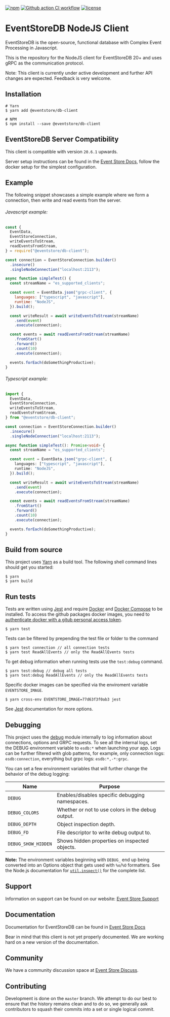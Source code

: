 [![npm][npm-badge]][npm-badge-url]
[![Github action CI workflow][ci-badge]][ci-badge-url]
[![license][license-badge]][license-badge-url]

# EventStoreDB NodeJS Client

EventStoreDB is the open-source, functional database with Complex Event Processing in Javascript.

This is the repository for the NodeJS client for EventStoreDB 20+ and uses gRPC as the communication protocol.

Note: This client is currently under active development and further API changes are expected. Feedback is very welcome.

## Installation

```shell script
# Yarn
$ yarn add @eventstore/db-client

# NPM
$ npm install --save @eventstore/db-client
```

## EventStoreDB Server Compatibility

This client is compatible with version `20.6.1` upwards.

Server setup instructions can be found in the [Event Store Docs], follow the docker setup for the simplest configuration.

## Example

The following snippet showcases a simple example where we form a connection, then write and read events from the server.

###### Javascript example:

```javascript
const {
  EventData,
  EventStoreConnection,
  writeEventsToStream,
  readEventsFromStream,
} = require("@eventstore/db-client");

const connection = EventStoreConnection.builder()
  .insecure()
  .singleNodeConnection("localhost:2113");

async function simpleTest() {
  const streamName = "es_supported_clients";

  const event = EventData.json("grpc-client", {
    languages: ["typescript", "javascript"],
    runtime: "NodeJS",
  }).build();

  const writeResult = await writeEventsToStream(streamName)
    .send(event)
    .execute(connection);

  const events = await readEventsFromStream(streamName)
    .fromStart()
    .forward()
    .count(10)
    .execute(connection);

  events.forEach(doSomethingProductive);
}
```

###### Typescript example:

```typescript
import {
  EventData,
  EventStoreConnection,
  writeEventsToStream,
  readEventsFromStream,
} from "@eventstore/db-client";

const connection = EventStoreConnection.builder()
  .insecure()
  .singleNodeConnection("localhost:2113");

async function simpleTest(): Promise<void> {
  const streamName = "es_supported_clients";

  const event = EventData.json("grpc-client", {
    languages: ["typescript", "javascript"],
    runtime: "NodeJS",
  }).build();

  const writeResult = await writeEventsToStream(streamName)
    .send(event)
    .execute(connection);

  const events = await readEventsFromStream(streamName)
    .fromStart()
    .forward()
    .count(10)
    .execute(connection);

  events.forEach(doSomethingProductive);
}
```

## Build from source

This project uses [Yarn] as a build tool. The following shell command lines should get you started:

```shell script
$ yarn
$ yarn build
```

## Run tests

Tests are written using [Jest] and require [Docker] and [Docker Compose] to be installed.
To access the github packages docker images, you need to [authenticate docker with a gitub personal access token].

```shell script
$ yarn test
```

Tests can be filtered by prepending the test file or folder to the command

```shell script
$ yarn test connection // all connection tests
$ yarn test ReadAllEvents // only the ReadAllEvents tests
```

To get debug information when running tests use the `test:debug` command.

```shell script
$ yarn test:debug // debug all tests
$ yarn test:debug ReadAllEvents // only the ReadAllEvents tests
```

Specific docker images can be specified via the enviroment variable `EVENTSTORE_IMAGE`.

```shell script
$ yarn cross-env EVENTSTORE_IMAGE=77d63f3f0ab3 jest
```

See [Jest] documentation for more options.

## Debugging

This project uses the [debug] module internally to log information about connections, options and GRPC requests.
To see all the internal logs, set the DEBUG environment variable to `esdb:*` when launching your app.
Logs can be further filtered with glob patterns, for example, only connection logs: `esdb:connection`, everything but grpc logs: `esdb:*,-*:grpc`.

You can set a few environment variables that will further change the behavior of the debug logging:

| Name                | Purpose                                           |
| ------------------- | ------------------------------------------------- |
| `DEBUG`             | Enables/disables specific debugging namespaces.   |
| `DEBUG_COLORS`      | Whether or not to use colors in the debug output. |
| `DEBUG_DEPTH`       | Object inspection depth.                          |
| `DEBUG_FD`          | File descriptor to write debug output to.         |
| `DEBUG_SHOW_HIDDEN` | Shows hidden properties on inspected objects.     |

**Note:** The environment variables beginning with `DEBUG_` end up being
converted into an Options object that gets used with `%o`/`%O` formatters.
See the Node.js documentation for [`util.inspect()`] for the complete list.

## Support

Information on support can be found on our website: [Event Store Support]

## Documentation

Documentation for EventStoreDB can be found in [Event Store Docs]

Bear in mind that this client is not yet properly documented. We are working hard on a new version of the documentation.

## Community

We have a community discussion space at [Event Store Discuss].

## Contributing

Development is done on the `master` branch. We attempt to do our best to ensure that the history remains clean and to do so, we generally ask contributors to squash their commits into a set or single logical commit.

[event store support]: https://eventstore.com/support/
[event store docs]: https://developers.eventstore.com/server/20.6/server/installation/
[event store discuss]: https://discuss.eventstore.com/
[yarn]: https://yarnpkg.com/
[jest]: https://jestjs.io/
[docker]: https://www.docker.com/
[docker compose]: https://docs.docker.com/compose/
[authenticate docker with a gitub personal access token]: https://docs.github.com/en/free-pro-team@latest/packages/using-github-packages-with-your-projects-ecosystem/configuring-docker-for-use-with-github-packages#authenticating-with-a-personal-access-token
[debug]: https://github.com/visionmedia/debug
[`util.inspect()`]: https://nodejs.org/api/util.html#util_util_inspect_object_options
[npm-badge]: https://img.shields.io/npm/v/@eventstore/db-client.svg
[npm-badge-url]: https://www.npmjs.com/package/@eventstore/db-client
[ci-badge]: https://github.com/EventStore/EventStore-Client-NodeJS/workflows/CI/badge.svg?branch=master
[ci-badge-url]: https://github.com/EventStore/EventStore-Client-NodeJS/actions
[license-badge]: https://img.shields.io/npm/l/@eventstore/db-client.svg
[license-badge-url]: https://github.com/EventStore/EventStore-Client-NodeJS/blob/master/LICENSE
